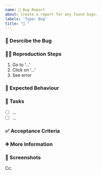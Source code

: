 ```yaml
---
name: 🐛 Bug Report 
about: Create a report for any found bugs.
labels: 'Type: Bug'
title: "🐛 "
---
```


<!-- **Tip:** Delete parts that are not relevent -->

### 🐛 Desrcibe the Bug
<!-- A clear and concise description of what the bug is -->

### 🧑‍💻 Reproduction Steps
<!-- Please provide an ordered summary on how to reproduce the bug -->
1. Go to '...'
2. Click on '...'
3. See error 

### 🎯 Expected Behaviour 
<!-- A clear and concise description of what you expect to happen -->

### 💼 Tasks
<!-- Add GitHub tasks in a measurable, check-box manner -->
- [ ] ...
- [ ] ... 

### ✅ Acceptance Criteria 
<!-- Add the "contract" that defines the requirements for the GitHub issue to be completed as per the team's agreement -->

### ➕ More Information
<!-- Add any other context here -->

### 📸 Screenshots 
<!-- If applicable, add screenshots that are relevent to the feature (i.e mock-ups, diagrams) -->

<!-- Below the Cc, @ mention users who should be in the loop -->
Cc: 